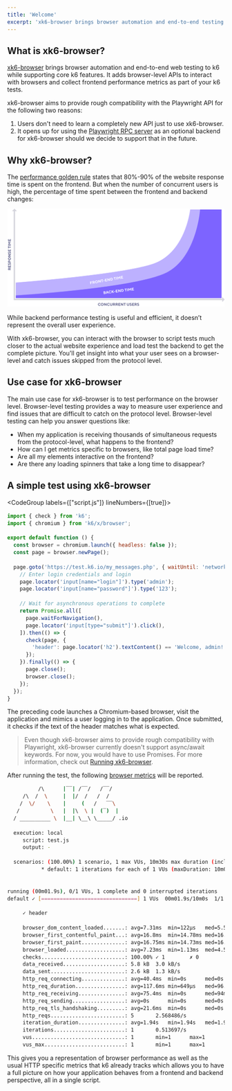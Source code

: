 ```yaml
---
title: 'Welcome'
excerpt: 'xk6-browser brings browser automation and end-to-end testing to k6 while supporting core k6 features. Interact with real browsers and collect frontend metrics as part of your k6 tests.'
---
```


## What is xk6-browser?

[xk6-browser](https://github.com/grafana/xk6-browser) brings browser automation and end-to-end web testing to k6 while supporting core k6 features. It adds browser-level APIs to interact with browsers and collect frontend performance metrics as part of your k6 tests.

xk6-browser aims to provide rough compatibility with the Playwright API for the following two reasons:

1. Users don't need to learn a completely new API just to use xk6-browser.
2. It opens up for using the [Playwright RPC server](https://github.com/playwright-community/playwright-go) as an optional backend for xk6-browser should we decide to support that in the future.

## Why xk6-browser?

The [performance golden rule](https://www.stevesouders.com/blog/2012/02/10/the-performance-golden-rule/) states that 80%-90% of the website response time is spent on the frontend. But when the number of concurrent users is high, the percentage of time spent between the frontend and backend changes:

![Frontend time vs Backend time with increasing amount of website visitors](./images/Frontend-Backend-LoadTesting.png)

While backend performance testing is useful and efficient, it doesn’t represent the overall user experience. 

With xk6-browser, you can interact with the browser to script tests much closer to the actual website experience and load test the backend to get the complete picture. You'll get insight into what your user sees on a browser-level and catch issues skipped from the protocol level.

## Use case for xk6-browser

The main use case for xk6-browser is to test performance on the browser level. Browser-level testing  provides a way to measure user experience and  find issues that are difficult to catch on the protocol level. Browser-level testing can help you answer questions like: 

- When my application is receiving thousands of simultaneous requests from the protocol-level, what happens to the frontend?
- How can I get metrics specific to browsers, like total page load time?
- Are all my elements interactive on the frontend?
- Are there any loading spinners that take a long time to disappear?

## A simple test using xk6-browser

<CodeGroup labels={["script.js"]} lineNumbers={[true]}>

<!-- eslint-skip -->

```javascript
import { check } from 'k6';
import { chromium } from 'k6/x/browser';

export default function () {
  const browser = chromium.launch({ headless: false });
  const page = browser.newPage();

  page.goto('https://test.k6.io/my_messages.php', { waitUntil: 'networkidle' }).then(() => {
    // Enter login credentials and login
    page.locator('input[name="login"]').type('admin');
    page.locator('input[name="password"]').type('123');
    
    // Wait for asynchronous operations to complete
    return Promise.all([
      page.waitForNavigation(),
      page.locator('input[type="submit"]').click(),
    ]).then(() => {
      check(page, {
        'header': page.locator('h2').textContent() == 'Welcome, admin!',
      });
    }).finally(() => {
      page.close();
      browser.close();
    });
  });
}
```

</CodeGroup>

The preceding code launches a Chromium-based browser, visit the application and mimics a user logging in to the application. Once submitted, it checks if the text of the header matches what is expected.

<Blockquote mod="note" title="">

Even though xk6-browser aims to provide rough compatibility with Playwright, xk6-browser currently doesn't support async/await keywords. For now, you would have to use Promises. For more information, check out [Running xk6-browser](/javascript-api/xk6-browser/get-started/running-xk6-browser/).

</Blockquote>

After running the test, the following [browser metrics](/javascript-api/xk6-browser/get-started/browser-metrics/) will be reported.

<CodeGroup labels={[]}>

```bash
          /\      |‾‾| /‾‾/   /‾‾/
     /\  /  \     |  |/  /   /  /
    /  \/    \    |     (   /   ‾‾\
   /          \   |  |\  \ |  (‾)  |
  / __________ \  |__| \__\ \_____/ .io

  execution: local
     script: test.js
     output: -

  scenarios: (100.00%) 1 scenario, 1 max VUs, 10m30s max duration (incl. graceful stop):
           * default: 1 iterations for each of 1 VUs (maxDuration: 10m0s, gracefulStop: 30s)


running (00m01.9s), 0/1 VUs, 1 complete and 0 interrupted iterations
default ✓ [===============================] 1 VUs  00m01.9s/10m0s  1/1 iters, 1 per VU

     ✓ header

     browser_dom_content_loaded.......: avg=7.31ms  min=122µs   med=5.59ms  max=16.22ms  p(90)=14.1ms   p(95)=15.16ms
     browser_first_contentful_paint...: avg=16.8ms  min=14.78ms med=16.8ms  max=18.81ms  p(90)=18.41ms  p(95)=18.61ms
     browser_first_paint..............: avg=16.75ms min=14.73ms med=16.75ms max=18.78ms  p(90)=18.37ms  p(95)=18.58ms
     browser_loaded...................: avg=7.23ms  min=1.13ms  med=4.56ms  max=16.01ms  p(90)=13.72ms  p(95)=14.87ms
     checks...........................: 100.00% ✓ 1        ✗ 0
     data_received....................: 5.8 kB  3.0 kB/s
     data_sent........................: 2.6 kB  1.3 kB/s
     http_req_connecting..............: avg=40.4ms  min=0s      med=0s      max=202ms    p(90)=121.2ms  p(95)=161.59ms
     http_req_duration................: avg=117.6ms min=649µs   med=96.27ms max=298.96ms p(90)=218.15ms p(95)=258.55ms
     http_req_receiving...............: avg=75.4ms  min=0s      med=94ms    max=95ms     p(90)=95ms     p(95)=95ms
     http_req_sending.................: avg=0s      min=0s      med=0s      max=0s       p(90)=0s       p(95)=0s
     http_req_tls_handshaking.........: avg=21.6ms  min=0s      med=0s      max=108ms    p(90)=64.8ms   p(95)=86.39ms
     http_reqs........................: 5       2.568486/s
     iteration_duration...............: avg=1.94s   min=1.94s   med=1.94s   max=1.94s    p(90)=1.94s    p(95)=1.94s
     iterations.......................: 1       0.513697/s
     vus..............................: 1       min=1      max=1
     vus_max..........................: 1       min=1      max=1
```

</CodeGroup>

This gives you a representation of browser performance as well as the usual HTTP specific metrics that k6 already tracks which allows you to have a full picture on how your application behaves from a frontend and backend perspective, all in a single script.